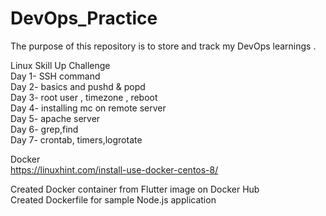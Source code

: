 # DevOps_Practice
The purpose of this repository is to store and track my DevOps learnings .

Linux Skill Up Challenge</br>
Day 1- SSH command</br>
Day 2- basics and pushd & popd</br>
Day 3- root user , timezone , reboot<br/>
Day 4- installing mc on remote server</br>
Day 5- apache server</br>
Day 6- grep,find </br>
Day 7- crontab, timers,logrotate </br>


Docker</br>
https://linuxhint.com/install-use-docker-centos-8/</br>


Created Docker container from Flutter image on Docker Hub</br>
Created Dockerfile for sample Node.js application

